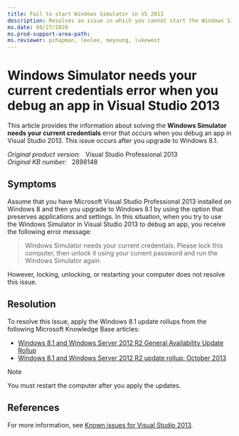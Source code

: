 ```yaml
---
title: Fail to start Windows Simulator in VS 2013
description: Resolves an issue in which you cannot start the Windows Simulator in Visual Studio 2013 after you upgrade to Windows 8.1.
ms.date: 04/27/2020
ms.prod-support-area-path: 
ms.reviewer: pchapman, leolee, meyoung, lukewest
---
```

# Windows Simulator needs your current credentials error when you debug an app in Visual Studio 2013

This article provides the information about solving the **Windows Simulator needs your current credentials** error that occurs when you debug an app in Visual Studio 2013. This issue occurs after you upgrade to Windows 8.1.

_Original product version:_ &nbsp; Visual Studio Professional 2013  
_Original KB number:_ &nbsp; 2898148

## Symptoms

Assume that you have Microsoft Visual Studio Professional 2013 installed on Windows 8 and then you upgrade to Windows 8.1 by using the option that preserves applications and settings. In this situation, when you try to use the Windows Simulator in Visual Studio 2013 to debug an app, you receive the following error message:

> Windows Simulator needs your current credentials. Please lock this computer, then unlock it using your current password and run the Windows Simulator again.

However, locking, unlocking, or restarting your computer does not resolve this issue.

## Resolution

To resolve this issue, apply the Windows 8.1 update rollups from the following Microsoft Knowledge Base articles:

- [Windows 8.1 and Windows Server 2012 R2 General Availability Update Rollup](https://support.microsoft.com/help/2883200)
- [Windows 8.1 and Windows Server 2012 R2 update rollup: October 2013](https://support.microsoft.com/help/2884846)

> [!NOTE]
> You must restart the computer after you apply the updates.

## References

For more information, see [Known issues for Visual Studio 2013](https://support.microsoft.com/help/2890846).
